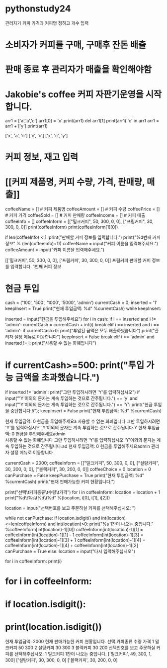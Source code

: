 # pythonstudy24

 관리자가 커피 가격과 커피명 정하고 개수 입력
# 소비자가 커피를 구매, 구매후 잔돈 배출
# 판매 종료 후 관리자가 매출을 확인해야함

# Jakobie's coffee 커피 자판기운영을 시작합니다.




     

arr1 = ['a','a','c']
arr1[0] = 'x'
print(arr1)
del arr1[1]
print(arr1)
'c' in arr1
arr1 = arr1 + ['y']
print(arr1)

     
['x', 'a', 'c']
['x', 'c']
['x', 'c', 'y']

# 커피 정보, 재고 입력
# [[커피 제품명, 커피 수량, 가격, 판매량, 매출]]
coffeeName = [] # 커피 제품명
coffeeAmount = [] # 커피 수량
coffeePrice = [] # 커피 가격
coffeeSold = [] # 커피 판매량
coffeeIncome = [] # 커피 매출
coffeeInfo = []
coffeeInform = [["밀크커피", 50, 300, 0, 0], ["프림커피", 30, 300, 0, 0]]
print(coffeeInform)
print(coffeeInform[1][0])

if len(coffeeInfo) < 1:
  print("판매할 커피 정보를 입력합니다.")
  print("%d번째 커피 정보" % (len(coffeeInfo)+1))
coffeeName = input("커피 이름을 입력해주세요.")
coffeeAmount = input("커피 이름을 입력해주세요.")
     
[['밀크커피', 50, 300, 0, 0], ['프림커피', 30, 300, 0, 0]]
프림커피
판매할 커피 정보를 입력합니다.
1번째 커피 정보


     

# 현금 투입
cash = ('100', '500', '1000', '5000', 'admin')
currentCash = 0;
inserted = '1'
keepInsert = True
print("현재 투입금액: %d" %currentCash)
while keepInsert:

  inserted = input("현금을 투입해주세요")
  for i in cash:
    if i == inserted and i != 'admin':
      currentCash = currentCash + int(i)
      break
    elif i == inserted and i == 'admin':
      if currentCash>0: print("투입된 금액은 모두 배출하였습니다")
      print("관리자 설정 메뉴로 이동합니다")
      keepInsert = False
      break
    elif i == 'admin' and inserted != i:
      print("사용할 수 없는 화폐입니다")


  # if currentCash>=500: print("투입 가능 금액을 초과했습니다.")
  if inserted != 'admin':
     print("그만 투입하시려면 'Y'를 입력하십시오")
     if input("'Y'이외의 문자는 계속 투입하는 것으로 간주됩니다.") == 'y' and input("'Y'이외의 문자는 계속 투입하는 것으로 간주됩니다.") == 'Y':
      print("현금 투입을 중단합니다.5");
      keepInsert = False
     print("현재 투입금액: %d" %currentCash)


     
현재 투입금액: 0
현금을 투입해주세요a
사용할 수 없는 화폐입니다
그만 투입하시려면 'Y'를 입력하십시오
'Y'이외의 문자는 계속 투입하는 것으로 간주됩니다.Y
현재 투입금액: 0
현금을 투입해주세요admin\
사용할 수 없는 화폐입니다
그만 투입하시려면 'Y'를 입력하십시오
'Y'이외의 문자는 계속 투입하는 것으로 간주됩니다.ad
현재 투입금액: 0
현금을 투입해주세요admin
관리자 설정 메뉴로 이동합니다

currentCash = 2000;
coffeeInform = [["밀크커피", 50, 300, 0, 0], ["설탕커피", 30, 300, 0, 0], ["블랙커피", 30, 200, 0, 0]]
coffeeChoice = 0
location = 0
canPurchase = False
keepPurchase = True
print("현재 투입금액: %d" %currentCash)
print("현재 판매가능한 커피 현황입니다.")

print("선택\t커피종류\t수량\t가격")
for i in coffeeInform:
  location = location + 1
  print("%d\t%s\t%d\t%d" %(location, i[0], i[1], i[2]))

location = input("선택번호를 보고 주문하실 커피를 선택해주십시오: ")

while not canPurchase:
  if location.isdigit() and int(location)<=len(coffeeInform) and int(location)>0:
    print("%s 1잔이 나오는 중입니다." %coffeeInform[int(location)-1][0])
    coffeeInform[int(location)-1][1] = coffeeInform[int(location)-1][1] - 1
    coffeeInform[int(location)-1][3] = coffeeInform[int(location)-1][3] + 1
    coffeeInform[int(location)-1][4] = coffeeInform[int(location)-1][4] + coffeeInform[int(location)-1][2]
    canPurchase = True
  else: location = input("다시 입력해주십시오")

for i in coffeeInform:
  print(i)

# for i in coffeeInform:
#   if location.isdigit():
#     print(location.isdigit())
     
현재 투입금액: 2000
현재 판매가능한 커피 현황입니다.
선택	커피종류	수량	가격
1	밀크커피	50	300
2	설탕커피	30	300
3	블랙커피	30	200
선택번호를 보고 주문하실 커피를 선택해주십시오: 1
밀크커피 1잔이 나오는 중입니다.
['밀크커피', 49, 300, 1, 300]
['설탕커피', 30, 300, 0, 0]
['블랙커피', 30, 200, 0, 0]
